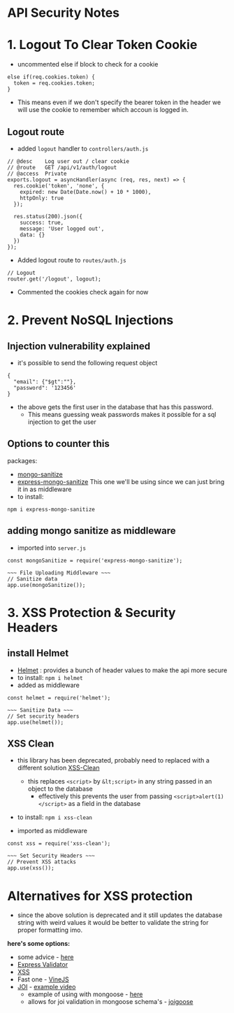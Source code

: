 # API Security Notes

# 1. Logout To Clear Token Cookie
- uncommented else if block to check for a cookie
``` JS middleware/auth.js
else if(req.cookies.token) {
  token = req.cookies.token;
}
```
  - This means even if we don't specify the bearer token in the header we will use the cookie to remember which accoun is logged in.

## Logout route
- added `logout` handler to `controllers/auth.js`
``` JS controllers/auth.js
// @desc    Log user out / clear cookie
// @route   GET /api/v1/auth/logout
// @access  Private
exports.logout = asyncHandler(async (req, res, next) => {
  res.cookie('token', 'none', {
    expired: new Date(Date.now() + 10 * 1000),
    httpOnly: true
  });

  res.status(200).json({
    success: true,
    message: 'User logged out',
    data: {}
  })
});
```
- Added logout route to `routes/auth.js`
``` JS routes/auth.js
// Logout
router.get('/logout', logout);
```

- Commented the cookies check again for now

# 2. Prevent NoSQL Injections

## Injection vulnerability explained
- it's possible to send the following request object
```JS Postman
{
  "email": {"$gt":""},
  "password": '123456'
}
```
- the above gets the first user in the database that has this password.
  - This means guessing weak passwords makes it possible for a sql injection to get the user

## Options to counter this
packages: 
- [mongo-sanitize](https://github.com/vkarpov15/mongo-sanitize)
- [express-mongo-sanitize](https://github.com/fiznool/express-mongo-sanitize)
  This one we'll be using since we can just bring it in as middleware
- to install:
``` JS Terminal
npm i express-mongo-sanitize
```

## adding mongo sanitize as middleware
- imported into `server.js`
``` JS server.js
const mongoSanitize = require('express-mongo-sanitize');

~~~ File Uploading Middleware ~~~
// Sanitize data
app.use(mongoSanitize());
```

# 3. XSS Protection & Security Headers

## install Helmet
- [Helmet](https://helmetjs.github.io/) : provides a bunch of header values to make the api more secure
- to install: `npm i helmet` 
- added as middleware
``` JS server.js
const helmet = require('helmet');

~~~ Sanitize Data ~~~
// Set security headers
app.use(helmet());
``` 

## XSS Clean 
- this library has been deprecated, probably need to replaced with a different solution
[XSS-Clean](https://github.com/jsonmaur/xss-clean)
  - this replaces `<script>` by `&lt;script>` in any string passed in an object to the database
    - effectively this prevents the user from passing `<script>alert(1)</script>` as a field in the database

- to install: `npm i xss-clean`
- imported as middleware
``` JS server.js
const xss = require('xss-clean');

~~~ Set Security Headers ~~~
// Prevent XSS attacks
app.use(xss());
```

# Alternatives for XSS protection
- since the above solution is deprecated and it still updates the database string with weird values it would be better to validate the string for proper formatting imo.

**here's some options:**
- some advice - [here](https://medium.com/@ferrosful/nodejs-security-unleashed-exploring-xss-attack-8d3a61a01a09)
- [Express Validator](https://express-validator.github.io/docs/)
- [XSS](https://jsxss.com/en/index.html)
- Fast one - [VineJS](https://vinejs.dev/docs/introduction)
- [JOI](https://joi.dev/api/?v=17.13.0) - [example video](https://www.youtube.com/watch?v=_svzevhv4vg)
  - example of using with mongoose - [here](https://gist.github.com/stongo/6359042)
  - allows for joi validation in mongoose schema's - [joigoose](https://github.com/yoitsro/joigoose)

